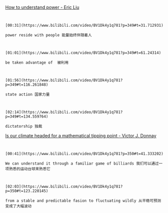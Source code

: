 [How to understand power - Eric Liu](https://www.bilibili.com/video/BV1Dk4y1q781?p=349)


```ad-note


[00:31](https://www.bilibili.com/video/BV1Dk4y1q781?p=349#t=31.712931)

power reside with people 能量始终伴随着人

```

```ad-note


[01:01](https://www.bilibili.com/video/BV1Dk4y1q781?p=349#t=61.24314)

be taken advantage of  被利用

```

```ad-note


[01:56](https://www.bilibili.com/video/BV1Dk4y1q781?p=349#t=116.261848)

state action 国家力量

```

```ad-note


[02:14](https://www.bilibili.com/video/BV1Dk4y1q781?p=349#t=134.559764)

dictatorship 独裁

```




[Is our climate headed for a mathematical tipping point - Victor J. Donnay](https://www.bilibili.com/video/BV1Dk4y1q781?p=350)

```ad-note


[00:41](https://www.bilibili.com/video/BV1Dk4y1q781?p=350#t=41.333202)

We can understand it through a familiar game of billiards 我们可以通过一项熟悉的运动台球来熟悉它

```
```ad-note


[02:03](https://www.bilibili.com/video/BV1Dk4y1q781?p=350#t=123.220145)

from a stable and predictable fasion to fluctuating wildly 从平稳可预测变成了大幅波动

```